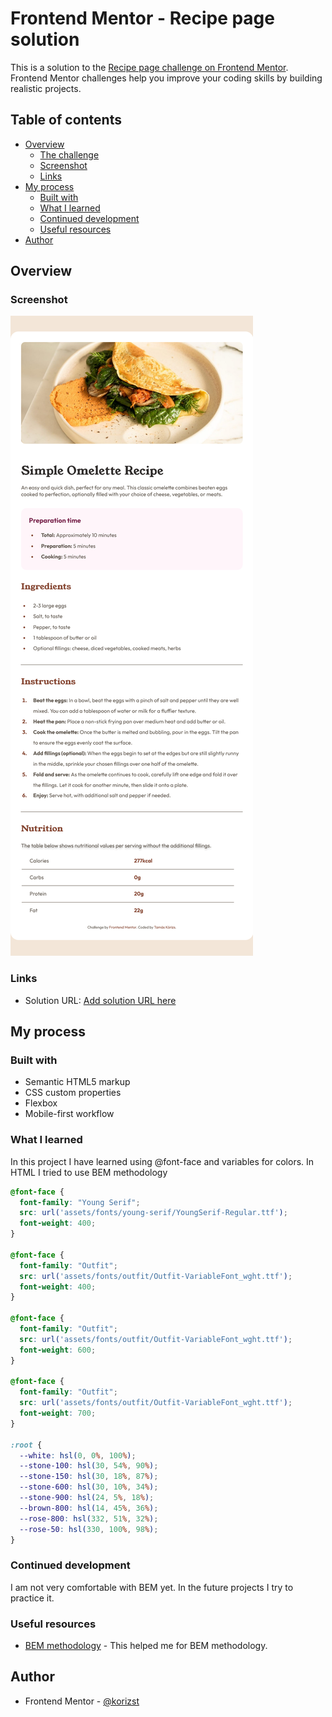# Frontend Mentor - Recipe page solution

This is a solution to the [Recipe page challenge on Frontend Mentor](https://www.frontendmentor.io/challenges/recipe-page-KiTsR8QQKm). Frontend Mentor challenges help you improve your coding skills by building realistic projects.

## Table of contents

- [Overview](#overview)
  - [The challenge](#the-challenge)
  - [Screenshot](#screenshot)
  - [Links](#links)
- [My process](#my-process)
  - [Built with](#built-with)
  - [What I learned](#what-i-learned)
  - [Continued development](#continued-development)
  - [Useful resources](#useful-resources)
- [Author](#author)

## Overview

### Screenshot

![Screenshot](screenshot.png "Screenshot")

### Links

- Solution URL: [Add solution URL here](https://your-solution-url.com)

## My process

### Built with

- Semantic HTML5 markup
- CSS custom properties
- Flexbox
- Mobile-first workflow

### What I learned

In this project I have learned using @font-face and variables for colors. In HTML I tried to use BEM methodology

```css
@font-face {
  font-family: "Young Serif";
  src: url('assets/fonts/young-serif/YoungSerif-Regular.ttf');
  font-weight: 400;
}

@font-face {
  font-family: "Outfit";
  src: url('assets/fonts/outfit/Outfit-VariableFont_wght.ttf');
  font-weight: 400;
}

@font-face {
  font-family: "Outfit";
  src: url('assets/fonts/outfit/Outfit-VariableFont_wght.ttf');
  font-weight: 600;
}

@font-face {
  font-family: "Outfit";
  src: url('assets/fonts/outfit/Outfit-VariableFont_wght.ttf');
  font-weight: 700;
}

:root {
  --white: hsl(0, 0%, 100%);
  --stone-100: hsl(30, 54%, 90%);
  --stone-150: hsl(30, 18%, 87%);
  --stone-600: hsl(30, 10%, 34%);
  --stone-900: hsl(24, 5%, 18%);
  --brown-800: hsl(14, 45%, 36%);
  --rose-800: hsl(332, 51%, 32%);
  --rose-50: hsl(330, 100%, 98%);
}
```

### Continued development

I am not very comfortable with BEM yet. In the future projects I try to practice it.

### Useful resources

- [BEM methodology](https://medium.com/@shirleyberchel/bem-methodology-a-comprehensive-guide-to-css-optimization-88bbf282901e "BEM") - This helped me for BEM methodology.

## Author

- Frontend Mentor - [@korizst](https://www.frontendmentor.io/profile/korizst "Tamás Kórizs")
